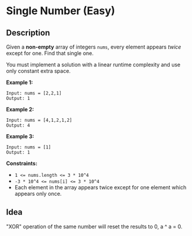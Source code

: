 # Single Number (Easy)

## Description

Given a **non-empty** array of integers `nums`, every element appears *twice* except for one. Find that single one.

You must implement a solution with a linear runtime complexity and use only constant extra space.

 

**Example 1:**

```
Input: nums = [2,2,1]
Output: 1
```

**Example 2:**

```
Input: nums = [4,1,2,1,2]
Output: 4
```

**Example 3:**

```
Input: nums = [1]
Output: 1
```

 

**Constraints:**

- `1 <= nums.length <= 3 * 10^4`
- `-3 * 10^4 <= nums[i] <= 3 * 10^4`
- Each element in the array appears twice except for one element which appears only once.



## Idea

"XOR" operation of the same number will reset the results to 0, a ^ a = 0.